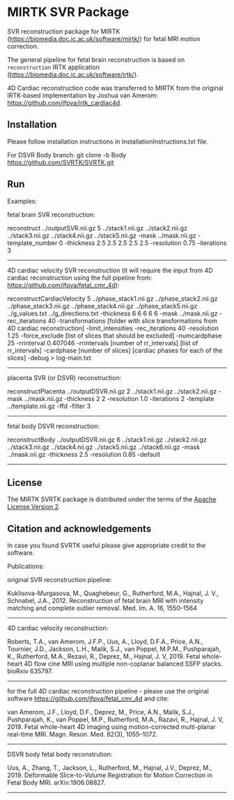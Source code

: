 MIRTK SVR Package
====================


SVR reconstruction package for MIRTK (https://biomedia.doc.ic.ac.uk/software/mirtk/) for fetal MRI motion correction. 

The general pipeline for fetal brain reconstruction is based on `reconstruction` IRTK application (https://biomedia.doc.ic.ac.uk/software/irtk/).

4D Cardiac reconstruction code was transferred to MIRTK from the original IRTK-based implementation by Joshua van Amerom: https://github.com/jfpva/irtk_cardiac4d.


Installation 
------------

Please follow installation instructions in InstallationInstructions.txt file. 

For DSVR Body branch: git clone -b Body https://github.com/SVRTK/SVRTK.git

Run
---

Examples: 


fetal brain SVR reconstruction:

reconstruct ../outputSVR.nii.gz  5 ../stack1.nii.gz ../stack2.nii.gz ../stack3.nii.gz ../stack4.nii.gz ../stack5.nii.gz -mask ../mask.nii.gz  -template_number 0 -thickness 2.5 2.5 2.5 2.5 2.5 -resolution 0.75 -iterations 3 
 
 ---
4D cardiac velocity SVR reconstruction (it will require the input from 4D cardiac reconstruction using the full pipeline from: https://github.com/jfpva/fetal_cmr_4d): 
 
reconstructCardiacVelocity 5 ../phase_stack1.nii.gz ../phase_stack2.nii.gz ../phase_stack3.nii.gz ../phase_stack4.nii.gz ../phase_stack5.nii.gz ../g_values.txt ../g_directions.txt -thickness 6 6 6 6 6 -mask ../mask.nii.gz -rec_iterations 40 -transformations [folder with slice transformations from 4D cardiac reconstruction] -limit_intensities -rec_iterations 40 -resolution 1.25 -force_exclude [list of slices that should be excluded] -numcardphase 25 -rrinterval 0.407046 -rrintervals [number of rr_intervals] [list of rr_intervals] -cardphase [number of slices] [cardiac phases for each of the slices] -debug > log-main.txt


 ---
placenta SVR (or DSVR) reconstruction:
 
reconstructPlacenta ../outputDSVR.nii.gz  2 ../stack1.nii.gz ../stack2.nii.gz  -mask ../mask.nii.gz  -thickness 2 2 -resolution 1.0 -iterations 2 -template ../template.nii.gz -ffd -filter 3 
 
  ---
 fetal body DSVR reconstruction:
 
 reconstructBody ../outputDSVR.nii.gz  6 ../stack1.nii.gz ../stack2.nii.gz ../stack3.nii.gz ../stack4.nii.gz ../stack5.nii.gz ../stack6.nii.gz -mask ../mask.nii.gz -thickness 2.5 -resolution 0.85 -default 
 
  ---
  
  
 
   

License
-------

The MIRTK SVRTK package is distributed under the terms of the
[Apache License Version 2](http://www.apache.org/licenses/LICENSE-2.0).



Citation and acknowledgements
-----------------------------

In case you found SVRTK useful please give appropriate credit to the software.

Publications:


original SVR reconstruction pipeline:

Kuklisova-Murgasova, M., Quaghebeur, G., Rutherford, M.A., Hajnal, J. V., Schnabel, J.A., 2012. Reconstruction of fetal brain MRI with intensity matching and complete outlier removal. Med. Im. A. 16, 1550–1564

 ---
4D cardiac velocity reconstruction:

Roberts, T.A., van Amerom, J.F.P., Uus, A., Lloyd, D.F.A., Price, A.N., Tournier, J.D., Jackson, L.H., Malik, S.J., van Poppel, M.P.M., Pushparajah, K., Rutherford, M.A., Rezavi, R., Deprez, M., Hajnal, J. V, 2019. Fetal whole-heart 4D flow cine MRI using multiple non-coplanar balanced SSFP stacks. bioRxiv 635797.

 ---
for the full 4D cardiac reconstruction pipeline - please use the original software https://github.com/jfpva/fetal_cmr_4d and cite:

van Amerom, J.F., Lloyd, D.F., Deprez, M., Price, A.N., Malik, S.J., Pushparajah, K., van Poppel, M.P., Rutherford, M.A., Razavi, R., Hajnal, J. V, 2019. Fetal whole-heart 4D imaging using motion-corrected multi-planar real-time MRI. Magn. Reson. Med. 82(3), 1055–1072.

 ---
 DSVR body fetal body reconstrution:
 
 Uus, A., Zhang, T., Jackson, L., Rutherford, M., Hajnal, J.V., Deprez, M., 2019. Deformable Slice-to-Volume Registration for Motion Correction in Fetal Body MRI. arXiv:1906.08827.

 ---
 
 
  
